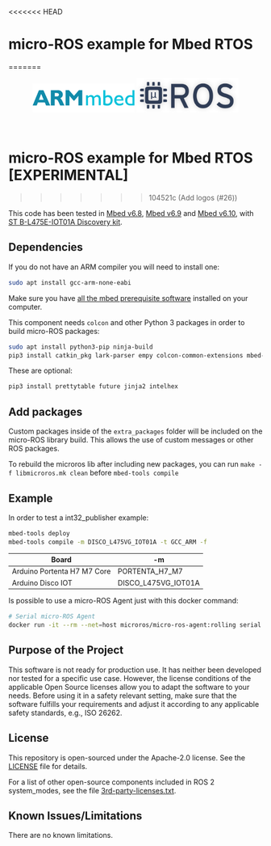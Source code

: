 <<<<<<< HEAD
# micro-ROS example for Mbed RTOS
=======
<br/>

<a>
   <p align="center">
      <img width="40%" src=".images/mbed_logo.png">
      <img width="40%" src=".images/microros_logo.png">
   </p>
</a>
<br/>

# micro-ROS example for Mbed RTOS [EXPERIMENTAL]
>>>>>>> 104521c (Add logos (#26))

This code has been tested in [Mbed v6.8](https://os.mbed.com/docs/mbed-os/v6.8), [Mbed v6.9](https://os.mbed.com/docs/mbed-os/v6.9) and [Mbed v6.10](https://os.mbed.com/docs/mbed-os/v6.10), with [ST B-L475E-IOT01A Discovery kit](https://os.mbed.com/platforms/ST-Discovery-L475E-IOT01A/).

## Dependencies

If you do not have an ARM compiler you will need to install one:

```bash
sudo apt install gcc-arm-none-eabi
```

Make sure you have [all the mbed prerequisite software](https://os.mbed.com/docs/mbed-os/v6.15/build-tools/install-or-upgrade.html#prerequisite) installed on your computer.

This component needs `colcon` and other Python 3 packages in order to build micro-ROS packages:

```bash
sudo apt install python3-pip ninja-build
pip3 install catkin_pkg lark-parser empy colcon-common-extensions mbed-tools
```

These are optional:

```bash
pip3 install prettytable future jinja2 intelhex
```

## Add packages
Custom packages inside of the `extra_packages` folder will be included on the micro-ROS library build.
This allows the use of custom messages or other ROS packages.

To rebuild the microros lib after including new packages, you can run `make -f libmicroros.mk clean` before `mbed-tools compile`

## Example

In order to test a int32_publisher example:

```bash
mbed-tools deploy
mbed-tools compile -m DISCO_L475VG_IOT01A -t GCC_ARM -f
```

| Board                       | -m                  |
| ----------------------------| ------------------- |
| Arduino Portenta H7 M7 Core | PORTENTA_H7_M7      |
| Arduino Disco IOT           | DISCO_L475VG_IOT01A |

Is possible to use a micro-ROS Agent just with this docker command:

```bash
# Serial micro-ROS Agent
docker run -it --rm --net=host microros/micro-ros-agent:rolling serial --dev [PORT] -v6
```

## Purpose of the Project

This software is not ready for production use. It has neither been developed nor
tested for a specific use case. However, the license conditions of the
applicable Open Source licenses allow you to adapt the software to your needs.
Before using it in a safety relevant setting, make sure that the software
fulfills your requirements and adjust it according to any applicable safety
standards, e.g., ISO 26262.

## License

This repository is open-sourced under the Apache-2.0 license. See the [LICENSE](LICENSE) file for details.

For a list of other open-source components included in ROS 2 system_modes,
see the file [3rd-party-licenses.txt](3rd-party-licenses.txt).

## Known Issues/Limitations

There are no known limitations.
